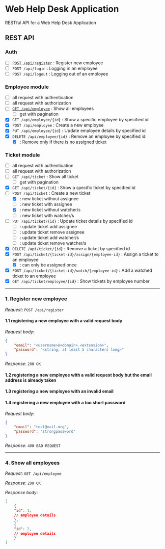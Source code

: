 # Web Help Desk Application
RESTful API for a Web Help Desk Application

## REST API 

### Auth

- [ ] [`POST /api/register`](#1-register-new-employee) : Register new employee
- [ ] `POST /api/login` : Logging in an employee
- [ ] `POST /api/logout` : Logging out of an employee

### Employee module

- [ ] all request with authentication
- [ ] all request with authorization
- [ ] [`GET /api/employee`](#4-show-all-employees) : Show all employees
  - [ ] get with pagination
- [x] `GET /api/employee/{id}` : Show a specific employee by specified id
- [x] `POST /api/employee` : Create a new employee
- [x] `PUT /api/employee/{id}` : Update employee details by specified id
- [x] `DELETE /api/employee/{id}` : Remove an employee by specified id
  - [x] : Remove only if there is no assigned ticket

### Ticket module

- [ ] all request with authentication
- [ ] all request with authorization
- [ ] `GET /api/ticket` : Show all ticket
  - [ ] get with pagination
- [x] `GET /api/ticket/{id}` : Show a specific ticket by specified id
- [ ] `POST /api/ticket` : Create a new ticket
  - [x] : new ticket without assignee
  - [ ] : new ticket with assignee
  - [x] : new ticket without watcher/s
  - [ ] : new ticket with watcher/s
- [ ] `PUT /api/ticket/{id}` : Update ticket details by specified id
  - [ ] : update ticket add assignee
  - [ ] : update ticket remove assignee
  - [ ] : update ticket add watcher/s
  - [ ] : update ticket remove watcher/s
- [x] `DELETE /api/ticket/{id}` : Remove a ticket by specified id
- [x] `POST /api/ticket/{ticket-id}/assign/{employee-id}` : Assign a ticket to an employee
  - [x] : can only be assigned once
- [x] `POST /api/ticket/{ticket-id}/watch/{employee-id}` : Add a watched ticket to an employee
- [x] `GET /api/ticket/employee/{id}` : Show tickets by employee number

<hr/>

### 1. Register new employee
*Request*: `POST /api/register`

#### 1.1 registering a new employee with a valid request body

*Request body*:
```json
{
    "email": "<username>@<domain>.<extension>",
    "password": "<string, at least 5 characters long>"
}
```

*Response*: `200 OK`

#### 1.2 registering a new employee with a valid request body but the email address is already taken
#### 1.3 registering a new employee with an invalid email
#### 1.4 registering a new employee with a too short password

*Request body*:
```json
{
    "email": "test@mail.org",
    "password": "strongpassword"
}
```

*Response*: `400 BAD REQUEST`
<hr/>

### 4. Show all employees
*Request*: `GET /api/employee`

*Response*: `200 OK`

*Response body*:
```json
[
    {
	"id": 1,
	// employee details
    },
    {
	"id": 2,
	// employee details
    }
]
```
